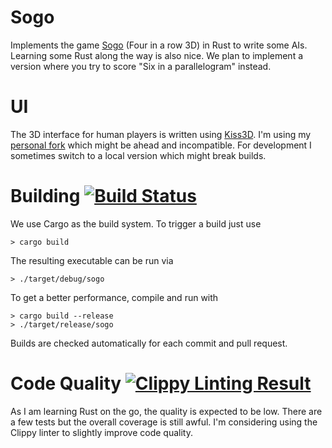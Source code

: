 # Sogo
Implements the game [Sogo](https://en.wikipedia.org/wiki/Score_Four) (Four in a row 3D) in Rust to write some AIs. Learning some Rust along the way is also nice.
We plan to implement a version where you try to score "Six in a parallelogram" instead.

# UI

The 3D interface for human players is written using [Kiss3D](https://github.com/sebcrozet/kiss3d).
I'm using my [personal fork](https://github.com/roSievers/kiss3d) which might be ahead and incompatible.
For development I sometimes switch to a local version which might break builds.

# Building [![Build Status](https://travis-ci.org/roSievers/sogo.svg?branch=master)](https://travis-ci.org/roSievers/sogo)


We use Cargo as the build system. To trigger a build just use

    > cargo build

The resulting executable can be run via

    > ./target/debug/sogo

To get a better performance, compile and run with

    > cargo build --release
    > ./target/release/sogo

Builds are checked automatically for each commit and pull request.

# Code Quality [![Clippy Linting Result](https://clippy.bashy.io/github/rosievers/sogo/master/badge.svg)](https://clippy.bashy.io/github/rosievers/sogo/master/log)
As I am learning Rust on the go, the quality is expected to be low. There are a few tests but the overall coverage is still awful. I'm considering using the Clippy linter to slightly improve code quality.
